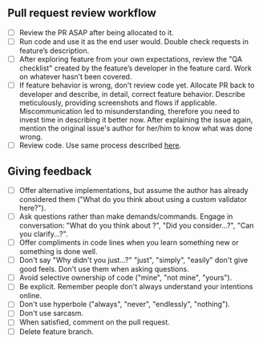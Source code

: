 ## Pull request review workflow

- [ ] Review the PR ASAP after being  allocated to it.
- [ ] Run code and use it as the end user would. Double check requests in feature’s description.
- [ ] After exploring feature from your own expectations, review the "QA checklist" created by the feature’s developer in the feature card. Work on whatever hasn’t been covered. 
- [ ] If feature behavior is wrong, don't review code yet. Allocate PR back to developer and describe, in detail, correct feature behavior. Describe meticulously, providing screenshots and flows if applicable. Miscommunication led to misunderstanding, therefore you need to invest time in describing it better now. After explaining the issue again, mention the original issue's author for her/him to know what was done wrong.
- [ ] Review code. Use same process described [here](pull_request_workflow.md).

## Giving feedback

- [ ] Offer alternative implementations, but assume the author has already considered them ("What do you think about using a custom validator here?").
- [ ] Ask questions rather than make demands/commands. Engage in conversation: "What do you think about ?", "Did you consider...?", "Can you clarify...?".
- [ ] Offer compliments in code lines when you learn something new or something is done well.
- [ ] Don't say "Why didn't you just...?" "just", "simply", "easily" don't give good feels. Don't use them when asking questions.
- [ ] Avoid selective ownership of code ("mine", "not mine", "yours").
- [ ] Be explicit. Remember people don't always understand your intentions online.
- [ ] Don't use hyperbole ("always", "never", "endlessly", "nothing").
- [ ] Don't use sarcasm.
- [ ] When satisfied, comment on the pull request.
- [ ] Delete feature branch.
